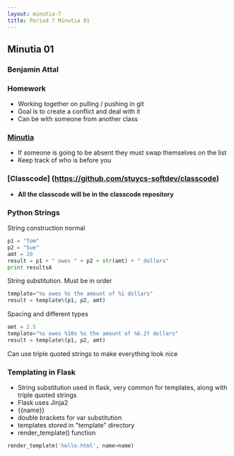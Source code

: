 ```yaml
---
layout: minutia-7
title: Period 7 Minutia 01
---
```


## Minutia 01
### Benjamin Attal

### Homework
 * Working together on pulling / pushing in git
 * Goal is to create a conflict and deal with it
 * Can be with someone from another class

### [Minutia](http://stuycs-softdev.github.io/minutia7.html)

 * If someone is going to be absent they must swap themselves on the list
 * Keep track of who is before you

### [Classcode] (https://github.com/stuycs-softdev/classcode)
 * **All the classcode will be in the classcode repository**

### Python Strings
String construction normal

``` python
p1 = "Tom"
p2 = "Sue"
amt = 20
result = p1 + " owes " + p2 + str(amt) + " dollars"
print resultsA
```
String substitution.  Must be in order

``` python
template="%s owes %s the amount of %i dollars"
result = template%(p1, p2, amt)
```
Spacing and different types

``` python
amt = 2.5
template="%s owes %10s %s the amount of %6.2f dollars"
result = template%(p1, p2, amt)
```

Can use triple quoted strings to make everything look nice

### Templating in Flask
 * String substitution used in flask, very common for templates, along with triple quoted strings
 * Flask uses Jinja2
  * {{name}}
  * double brackets for var substitution
  * templates stored in "template" directory
 * render_template() function

``` python
render_template('hello.html', name=name)
```
